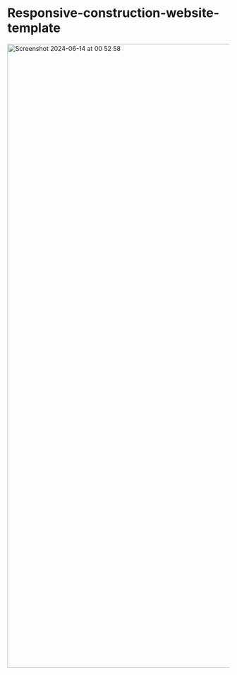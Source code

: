 # Responsive-construction-website-template
<img width="1411" alt="Screenshot 2024-06-14 at 00 52 58" src="https://github.com/MedKtite/Responsive-construction-website-template/assets/136023962/51f69402-1e63-43a5-b714-09bca767fdc9">

